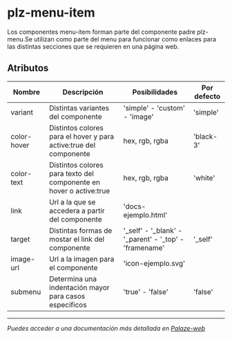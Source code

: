 # plz-menu-item

Los componentes menu-item forman parte del componente padre plz-menu.Se utilizan como parte del menu para funcionar como enlaces para las distintas secciones que se requieren en una página web.

## Atributos

| Nombre         | Descripción                                                                | Posibilidades                                   | Por defecto           |
|----------------|----------------------------------------------------------------------------|-------------------------------------------------|-----------------------|
| variant        | Distintas variantes del componente                                          | 'simple' - 'custom' - 'image'                   | 'simple'              |
| color-hover    | Distintos colores para el hover y para active:true del componente           | hex, rgb, rgba                                  | 'black-3'             |
| color-text     | Distintos colores para texto del componente en hover o active:true         | hex, rgb, rgba                                  | 'white'               |
| link           | Url a la que se accedera a partir del componente                             | 'docs-ejemplo.html'                             |                       |
| target         | Distintas formas de mostar el link del componente                            | '_self' - '_blank' - '_parent' - '_top' - 'framename' | '_self'           |
| image-url      | Url a la imagen para el componente                                          | 'icon-ejemplo.svg'                              |                       |
| submenu        | Determina una indentación mayor para casos especificos                      | 'true' - 'false'                                | 'false'               |

--------------------------------------------------------------------------------------------------------------

*Puedes acceder a una documentación más detallada en [Palaze-web](https://palaze-pablodiazjorge.netlify.app/)*